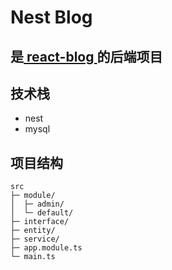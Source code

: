 # Nest Blog
## 是[ react-blog ](https://github.com/vearvip/react-blog)的后端项目
## 技术栈
- nest
- mysql

## 项目结构
```
src
├─ module/
│  ├─ admin/
│  └─ default/
├─ interface/
├─ entity/
├─ service/
├─ app.module.ts
└─ main.ts
```

